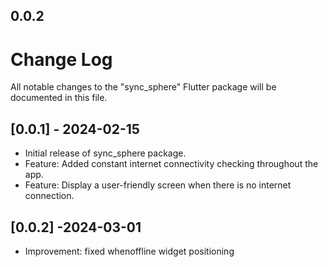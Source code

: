 ## 0.0.2

# Change Log

All notable changes to the "sync_sphere" Flutter package will be documented in this file.

## [0.0.1] - 2024-02-15
- Initial release of sync_sphere package.
- Feature: Added constant internet connectivity checking throughout the app.
- Feature: Display a user-friendly screen when there is no internet connection.

## [0.0.2] -2024-03-01
- Improvement: fixed whenoffline widget positioning

